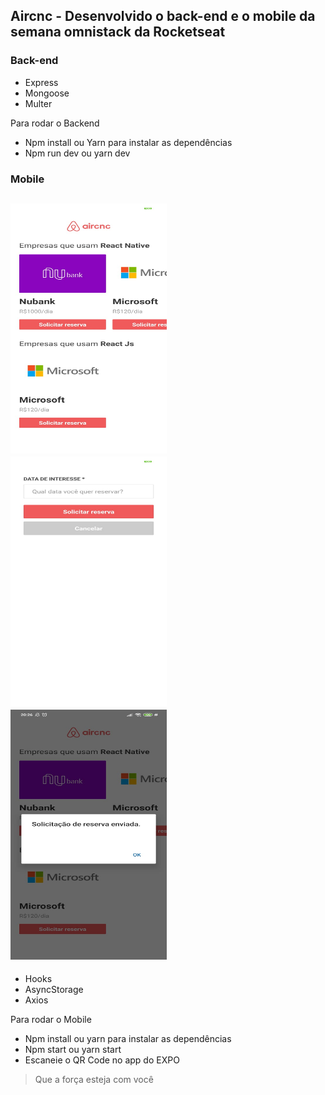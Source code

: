 ## Aircnc - Desenvolvido o back-end e o mobile da semana omnistack da Rocketseat

### Back-end
- Express
- Mongoose
- Multer

Para rodar o Backend
- Npm install ou Yarn para instalar as dependências
- Npm run dev ou yarn dev

### Mobile
<img src="https://github.com/Daniels887/Aircnc/blob/master/mobile/Telas/ListApp.png" alt="List" width="250" height="400" /> <img src="https://github.com/Daniels887/Aircnc/blob/master/mobile/Telas/reservaApp.png" alt="Reserva" width="250" height="400" />
<img src="https://github.com/Daniels887/Aircnc/blob/master/mobile/Telas/Alert.png" alt="Alert" width="250" height="400" />
---
- Hooks
- AsyncStorage
- Axios

Para rodar o Mobile
- Npm install ou yarn para instalar as dependências
- Npm start ou yarn start
- Escaneie o QR Code no app do EXPO

> Que a força esteja com você
